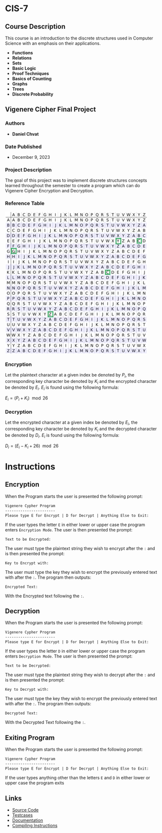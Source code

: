 # CIS-7

## Course Description

This course is an introduction to the discrete structures used in Computer Science with an emphasis on their applications. 

- **Functions**
- **Relations**
- **Sets**
- **Basic Logic**
- **Proof Techniques**
- **Basics of Counting**
- **Graphs**
- **Trees**
- **Discrete Probability**

## Vigenere Cipher Final Project

### Authors

- **Daniel Chvat**

### Date Published

- December 9, 2023

### Project Description

The goal of this project was to implement discrete structures concepts learned throughout the semester to create a program which can do Vigenere Cipher Encryption and Decryption.

### Reference Table

[![Reference Table]][Reference Table]

[Reference Table]: https://github.com/DanielChvat/CIS-7/blob/master/misc/Cipher_Table.JPG

### Encryption

Let the plaintext character at a given index be denoted by ${P_i}$, the corresponding key character be denoted by ${K_i}$ and the encrypted character be denoted by ${E_i}$. ${E_i}$ is found using the following formula:

${E_i} = {(P_i + K_i) \mod 26}$ 

### Decryption

Let the encrypted character at a given index be denoted by ${E_i}$, the corresponding key character be denoted by ${K_i}$ and the decrypted character be denoted by ${D_i}$. ${E_i}$ is found using the following formula:

${D_i} = {(E_i - K_i + 26) \mod 26}$ 

# Instructions

## Encryption

When the Program starts the user is presented the following prompt:

```
Vigenere Cypher Program
-----------------------
Please type E for Encrypt | D for Decrypt | Anything Else to Exit: 
```

If the user types the letter `E` in either lower or upper case the program enters `Encryption Mode`. The user is then presented the prompt:

```
Text to be Encrypted: 
```

The user must type the plaintext string they wish to encrypt after the `:` and is then presented the prompt:

```
Key to Encrypt with: 
```

The user must type the key they wish to encrypt the previously entered text with after the `:`. The program then outputs:

```
Encrypted Text: 
```

With the Encrypted text following the `:`.

## Decryption

When the Program starts the user is presented the following prompt:

```
Vigenere Cypher Program
-----------------------
Please type E for Encrypt | D for Decrypt | Anything Else to Exit: 
```

If the user types the letter `D` in either lower or upper case the program enters `Decryption Mode`. The user is then presented the prompt:

```
Text to be Decrypted: 
```

The user must type the plaintext string they wish to decrypt after the `:` and is then presented the prompt:

```
Key to Decrypt with: 
```

The user must type the key they wish to encrypt the previously entered text with after the `:`. The program then outputs:

```
Decrypted Text: 
```

With the Decrypted Text following the `:`.

## Exiting Program

When the Program starts the user is presented the following prompt:

```
Vigenere Cypher Program
-----------------------
Please type E for Encrypt | D for Decrypt | Anything Else to Exit: 
```

If the user types anything other than the letters `E` and `D` in either lower or upper case the program exits 

## Links
- [Source Code](src/main.cpp)
- [Testcases](misc/TESTCASES.md)
- [Documentation](misc/Documentation.pdf)
- [Compiling Instructions](misc/COMPILING.md)




